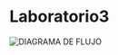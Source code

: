 # Laboratorio3
![DIAGRAMA DE FLUJO](https://user-images.githubusercontent.com/69520043/94840298-d28c5500-03dd-11eb-8c2b-4a0c0fb387b9.jpg)
